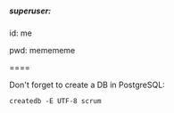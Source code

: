 ##### superuser:

id: me

pwd: memememe

====

Don't forget to create a DB in PostgreSQL:

```
createdb -E UTF-8 scrum
```
